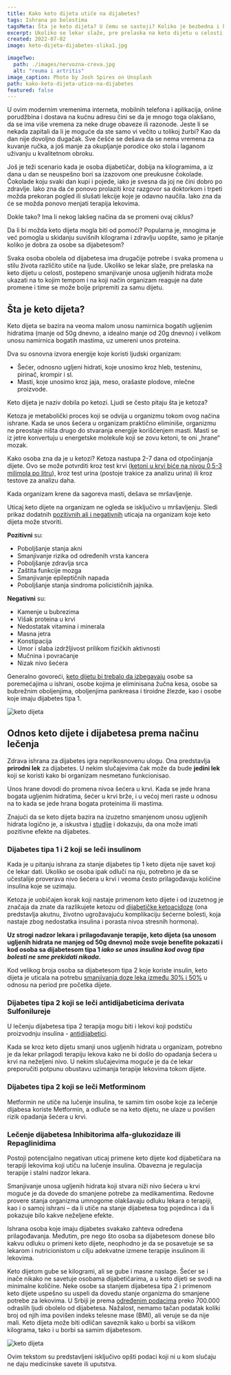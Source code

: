 ```yaml
---
title: Kako keto dijeta utiče na dijabetes?
tags: Ishrana po bolestima
tagsMeta: Šta je keto dijeta? U čemu se sastoji? Koliko je bezbedna i koje su dobre i loše strane keto dijete? Koje osobe smeju da je sprovode?
excerpt: Ukoliko se lekar slaže, pre prelaska na keto dijetu u celosti, postepeno smanjivanje unosa ugljenih hidrata može ukazati na to kojim tempom i na koji način organizam reaguje na date promene i time se može bolje pripremiti za samu dijetu.
created: 2022-07-02
image: keto-dijeta-dijabetes-slika1.jpg

imageTwo:
  path: ./images/nervozna-creva.jpg
  alt: "reuma i artritis"
image_caption: Photo by Josh Spires on Unsplash
path: kako-keto-dijeta-utice-na-dijabetes
featured: false
---
```


U ovim modernim vremenima interneta, mobilnih telefona i aplikacija, online porudžbina i dostava na kućnu adresu čini se da je mnogo toga olakšano, da se ima više vremena za neke druge obaveze ili razonode. Jeste li se nekada zapitali da li je moguće da ste samo vi večito u tolikoj žurbi? Kao da dan nije dovoljno dugačak. Sve češće se dešava da se nema vremena za kuvanje ručka, a još manje za okupljanje porodice oko stola i laganom uživanju u kvalitetnom obroku.

Još je teži scenario kada je osoba dijabetičar, dobija na kilogramima, a iz dana u dan se neuspešno bori sa izazovom one preukusne čokolade. Čokolade koju svaki dan kupi i pojede, iako je svesna da joj ne čini dobro po zdravlje. Iako zna da će ponovo prolaziti kroz razgovor sa doktorkom i trpeti možda prekoran pogled ili slušati lekcije koje je odavno naučila. Iako zna da će se možda ponovo menjati terapija lekovima. 

Dokle tako? Ima li nekog lakšeg načina da se promeni ovaj ciklus?

Da li bi možda keto dijeta mogla biti od pomoći? Popularna je, mnogima je već pomogla u skidanju suvišnih kilograma i zdravlju uopšte, samo je pitanje koliko je dobra za osobe sa dijabetesom?

Svaka osoba obolela od dijabetesa ima drugačije potrebe i svaka promena u stilu života različito utiče na ljude. Ukoliko se lekar slaže, pre prelaska na keto dijetu u celosti, postepeno smanjivanje unosa ugljenih hidrata može ukazati na to kojim tempom i na koji način organizam reaguje na date promene i time se može bolje pripremiti za samu dijetu.


## Šta je keto dijeta?

Keto dijeta se bazira na veoma malom unosu namirnica bogatih ugljenim hidratima (manje od 50g dnevno, a idealno manje od 20g dnevno) i velikom unosu namirnica bogatih mastima, uz umereni unos proteina. 

Dva su osnovna izvora energije koje koristi ljudski organizam:

- Šećer, odnosno ugljeni hidrati, koje unosimo kroz hleb, testeninu, pirinač, krompir i sl.
- Masti, koje unosimo kroz jaja, meso, orašaste plodove, mlečne proizvode.

Keto dijeta je naziv dobila po ketozi. Ljudi se često pitaju šta je ketoza? 

Ketoza je metabolički proces koji se odvija u organizmu tokom ovog načina ishrane. Kada se unos šećera u organizam praktično eliminiše, organizmu ne preostaje ništa drugo do stvaranja energije korišćenjem masti. Masti se iz jetre konvertuju u energetske molekule koji se zovu ketoni, te oni „hrane“ mozak. 

Kako osoba zna da je u ketozi? Ketoza nastupa 2-7 dana od otpočinjanja dijete. Ovo se može potvrditi kroz test krvi ([ketoni u krvi biće na nivou 0,5-3 milimola po litru](https://www.healthline.com/nutrition/ideal-ketosis-level-for-weight-loss#target-levels)), kroz test urina (postoje trakice za analizu urina) ili kroz testove za analizu daha.

Kada organizam krene da sagoreva masti, dešava se mršavljenje. 

Uticaj keto dijete na organizam ne ogleda se isključivo u mršavljenju. Sledi prikaz dodatnih [pozitivnih ali i negativnih](https://www.medicalnewstoday.com/articles/319196#3-may-reduce-risk-of-certain-cancers) uticaja na organizam koje keto dijeta može stvoriti.

**Pozitivni** su:

- Poboljšanje stanja akni 
- Smanjivanje rizika od određenih vrsta kancera
- Poboljšanje zdravlja srca
- Zaštita funkcije mozga
- Smanjivanje epileptičnih napada
- Poboljšanje stanja sindroma policističnih jajnika.

**Negativni** su:

- Kamenje u bubrezima
- Višak proteina u krvi
- Nedostatak vitamina i minerala
- Masna jetra
- Konstipacija
- Umor i slaba izdržljivost prilikom fizičkih aktivnosti
- Mučnina i povraćanje
- Nizak nivo šećera 

Generalno govoreći, [keto dijetu bi trebalo da izbegavaju](https://www.everydayhealth.com/diet-nutrition/ketogenic-diet/what-are-benefits-risks-keto-diet/) osobe sa poremećajima u ishrani, osobe kojima je eliminisana žučna kesa, osobe sa bubrežnim oboljenjima, oboljenjima pankreasa i tiroidne žlezde, kao i osobe koje imaju dijabetes tipa 1. 

![keto dijeta](./images/keto-dijeta-dijabetes-slika2.jpg)

## Odnos keto dijete i dijabetesa prema načinu lečenja

Zdrava ishrana za dijabetes igra neprikosnovenu ulogu. Ona predstavlja **prirodni lek** za dijabetes. U nekim slučajevima čak može da bude **jedini lek** koji se koristi kako bi organizam nesmetano funkcionisao. 

Unos hrane dovodi do promena nivoa šećera u krvi. Kada se jede hrana bogata ugljenim hidratima, šećer u krvi brže, i u većoj meri raste u odnosu na to kada se jede hrana bogata proteinima ili mastima. 

Znajući da se keto dijeta bazira na izuzetno smanjenom unosu ugljenih hidrata logično je, a iskustva i [studije](https://nutritionandmetabolism.biomedcentral.com/articles/10.1186/1743-7075-2-34) i dokazuju, da ona može imati pozitivne efekte na dijabetes. 

### Dijabetes tipa 1 i 2 koji se leči insulinom

Kada je u pitanju ishrana za stanje dijabetes tip 1  keto dijeta nije savet koji će lekar dati. Ukoliko se osoba ipak odluči na nju, potrebno je da se učestalije proverava nivo šećera u krvi i veoma često prilagođavaju količine insulina koje se uzimaju. 

Ketoza je uobičajen korak koji nastaje primenom keto dijete i od izuzetnog je značaja da znate da razlikujete ketozu od [dijabetičke ketoacidoze](https://www.vasezdravlje.com/bolesti-i-stanja/dijabeticka-ketoacidoza-moguci-prvi-pokazatelj-bolesti) (ona predstavlja akutnu, životno ugrožavajuću komplikaciju šećerne bolesti, koja nastaje zbog nedostatka insulina i porasta nivoa stresnih hormona).

**Uz strogi nadzor lekara i prilagođavanje terapije, keto dijeta (sa unosom ugljenih hidrata ne manjeg od 50g dnevno) može svoje benefite pokazati i kod osoba sa dijabetesom tipa 1 *iako se unos insulina kod ovog tipa bolesti ne sme prekidati nikada*.**

Kod velikog broja osoba sa dijabetesom tipa 2 koje koriste insulin, keto dijeta je uticala na potrebu [smanjivanja doze leka između 30% i 50%](https://www.dietdoctor.com/low-carb/with-diabetes-medications) u odnosu na period pre početka dijete.

### Dijabetes tipa 2 koji se leči antidijabeticima derivata Sulfonilureje

U lečenju dijabetesa tipa 2 terapija mogu biti i lekovi koji podstiču proizvodnju insulina - [antidijabetici](https://www.stetoskop.info/odeljci-knjiga/antidijabetici). 

Kada se kroz keto dijetu smanji unos ugljenih hidrata u organizam, potrebno je da lekar prilagodi terapiju lekova kako ne bi došlo do opadanja šećera u krvi na neželjeni nivo. U nekim slučajevima moguće je da će lekar preporučiti potpunu obustavu uzimanja terapije lekovima tokom dijete.

### Dijabetes tipa 2 koji se leči Metforminom

Metformin ne utiče na lučenje insulina, te samim tim osobe koje za lečenje dijabesa koriste Metformin, a odluče se na keto dijetu, ne ulaze u povišen rizik opadanja šećera u krvi.

### Lečenje dijabetesa Inhibitorima alfa-glukozidaze ili Repaglinidima

Postoji potencijalno negativan uticaj primene keto dijete kod dijabetičara na terapiji lekovima koji utiču na lučenje insulina. Obavezna je regulacija terapije i stalni nadzor lekara.

Smanjivanje unosa ugljenih hidrata koji stvara niži nivo šećera u krvi moguće je da dovede do smanjene potrebe za medikamentima. Redovne provere stanja organizma umnogome olakšavaju odluku lekara o terapiji, kao i o samoj ishrani – da li utiče na stanje dijabetesa tog pojedinca i da li pokazuje bilo kakve neželjene efekte. 

Ishrana osoba koje imaju dijabetes svakako zahteva određena prilagođavanja. Međutim, pre nego što osoba sa dijabetesom donese bilo kakvu odluku o primeni keto dijete, neophodno je da se posavetuje se sa lekarom i nutricionistom u cilju adekvatne izmene terapije insulinom ili lekovima. 

Keto dijetom gube se kilogrami, ali se gube i masne naslage. Šećer se i inače nikako ne savetuje osobama dijabetičarima, a u keto dijeti se svodi na minimalne količine. Neke osobe sa stanjem dijabetesa tipa 2 i primenom keto dijete uspešno su uspeli da dovedu stanje organizma do smanjene potrebe za lekovima. U Srbiji je prema [određenim podacima](https://www.zdravlje.gov.rs/vest/342459/srbija-medju-retkim-zemljama-koje-imaju-registar-za-dijabetes.php) preko 700.000 odraslih ljudi obolelo od dijabetesa. Nažalost, nemamo tačan podatak koliki broj od njih ima povišen indeks telesne mase (BMI), ali veruje se da nije mali. Keto dijeta može biti odličan saveznik kako u borbi sa viškom kilograma, tako i u borbi sa samim dijabetesom.

![keto dijeta](./images/keto-dijeta-dijabetes-slika3.jpg)

Ovim tekstom su predstavljeni isključivo opšti podaci koji ni u kom slučaju ne daju medicinske savete ili uputstva. 



